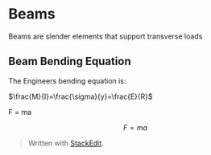

# Beams
Beams are slender elements that support transverse loads
## Beam Bending Equation
The Engineers bending equation is:


$\frac{M}{I}=\frac{\sigma}{y}=\frac{E}{R}$

F = ma

$$F=ma$$


> Written with [StackEdit](https://stackedit.io/).
<!--stackedit_data:
eyJoaXN0b3J5IjpbLTI1NDE0Mzk2OCw5MjU3NjE1NF19
-->